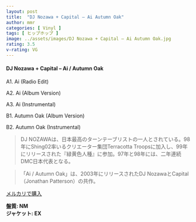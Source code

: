 ```yaml
---
layout: post
title:  "DJ Nozawa + Capital – Ai Autumn Oak"
author: mmr
categories: [ Vinyl ]
tags: [ ヒップホップ ]
image: ../assets/images/DJ Nozawa + Capital – Ai Autumn Oak.jpg
rating: 3.5
v-rating: VG
---
```


#### DJ Nozawa + Capital – Ai / Autumn Oak

A1. Ai (Radio Edit)

A2. Ai (Album Version)

A3. Ai (Instrumental)

B1. Autumn Oak (Album Version)

B2. Autumn Oak (Instrumental)

> DJ NOZAWAは、日本最高のターンテーブリストの一人とされている。98年にShing02率いるクリエーター集団Terracotta Troopsに加入し、99年にリリースされた『緑黄色人種』に参加。97年と98年には、二年連続DMC日本代表となる。

> 「Ai / Autumn Oak」は、2003年にリリースされたDJ NozawaとCapital（Jonathan Patterson）の共作。

[メルカリで購入](https://jp.mercari.com/item/m46537782118)

<div class="mt-4 mb-4 d-flex align-items-center">
<strong class="mr-1">盤質: NM</strong>
</div>
<div class="mt-4 mb-4 d-flex align-items-center">
<strong class="mr-1">ジャケット: EX</strong>
</div>
